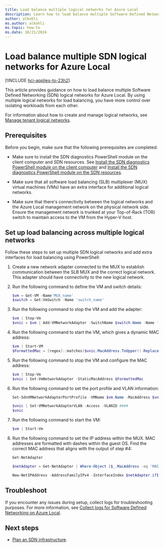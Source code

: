 ```yaml
---
title: Load balance multiple logical networks for Azure Local
description: Learn how to load balance multiple Software Defined Networking (SDN) logical networks for Azure Local.
author: alkohli
ms.author: alkohli
ms.topic: how-to
ms.date: 10/21/2024
---
```


# Load balance multiple SDN logical networks for Azure Local

[!INCLUDE [hci-applies-to-23h2](../../hci/includes/hci-applies-to-23h2.md)]

This article provides guidance on how to load balance multiple Software Defined Networking (SDN) logical networks for Azure Local. By using multiple logical networks for load balancing, you have more control over isolating workloads from each other.

For information about how to create and manage logical networks, see [Manage tenant logical networks](./tenant-logical-networks.md).

## Prerequisites

Before you begin, make sure that the following prerequisites are completed:

- Make sure to install the SDN diagnostics PowerShell module on the client computer and SDN resources. See [Install the SDN diagnostics PowerShell module on the client computer](./sdn-log-collection.md#install-the-sdn-diagnostics-powershell-module-on-the-client-computer) and [Install the SDN diagnostics PowerShell module on the SDN resources](./sdn-log-collection.md#install-the-sdn-diagnostics-powershell-module-on-the-sdn-resources).

- Make sure that all software load balancing (SLB) multiplexer (MUX) virtual machines (VMs) have an extra interface for additional logical networks.

- Make sure that there's connectivity between the logical networks and the Azure Local management network on the physical network side. Ensure the management network is trunked at your Top-of-Rack (TOR) switch to maintain access to the VM from the Hyper-V host.

## Set up load balancing across multiple logical networks

Follow these steps to set up multiple SDN logical networks and add extra interfaces for load balancing using PowerShell:

1. Create a new network adapter connected to the MUX to establish communication between the SLB MUX and the correct logical network. This adapter should have connectivity to the new logical network.

1. Run the following command to define the VM and switch details:

    ```powershell
    $vm = Get-VM -Name'MUX_name'
    $switch = Get-VmSwitch -Name 'switch_name'
    ```

1. Run the following command to stop the VM and add the adapter:

    ```powershell
    $vm | Stop-Vm
    $vnic = $vm | Add-VMNetworkAdapter -SwitchName $switch.Name -Name 'switch_name' -PassThru
    ```

1. Run the following command to start the VM, which gives a dynamic MAC address:

    ```powershell
    $vm | Start-VM
    $FormattedMac = [regex]::matches($vnic.MacAddress.ToUpper().Replace(":","").Replace("-",""),'..').groups.value -join "-"
    ```

1. Run the following command to stop the VM and configure the MAC address:

    ```powershell
    $vm | Stop-Vm
    $vnic | Set-VmNetworkAdapter -StaticMacAddress $FormattedMac
    ```

1. Run the following command to set the port profile and VLAN information:

    ```powershell
    Set-SdnVMNetworkAdapterPortProfile -VMName $vm.Name -MacAddress $vnic.MacAddress -ProfileData2 -ProfileId $([Guid]::Empty)

    $vnic | Set-VMNetworkAdapterVLAN -Access -VLANID ####
    $vnic
    ```

1. Run the following command to start the VM:

    ```powershell
    $vm | Start-Vm
    ```

1. Run the following command to set the IP address within the MUX. MAC addresses are formatted with dashes within the guest OS. Find the correct MAC address that aligns with the output of step #4:

    ```powershell
    Get-NetAdapter

    $netAdapter = Get-NetAdapter | Where-Object {$_.MacAddress -eq 'MAC_address'}

    New-NetIPAddress -AddressFamilyIPv4 -InterfaceIndex $netAdapter.ifIndex -IPAddress 'IP_address' -PrefixLength 'prefix'
    ```

## Troubleshoot

If you encounter any issues during setup, collect logs for troubleshooting purposes. For more information, see [Collect logs for Software Defined Networking on Azure Local](./sdn-log-collection.md).

## Next steps

- [Plan an SDN infrastructure](../concepts/plan-software-defined-networking-infrastructure-23h2.md).
